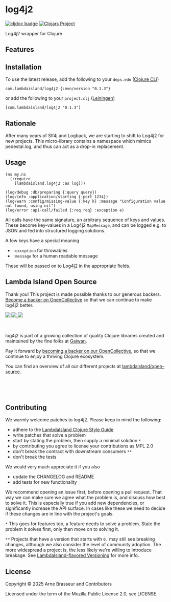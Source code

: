 # log4j2

<!-- badges -->
[![cljdoc badge](https://cljdoc.org/badge/com.lambdaisland/log4j2)](https://cljdoc.org/d/com.lambdaisland/log4j2) [![Clojars Project](https://img.shields.io/clojars/v/com.lambdaisland/log4j2.svg)](https://clojars.org/com.lambdaisland/log4j2)
<!-- /badges -->

Log4j2 wrapper for Clojure

## Features

<!-- installation -->
## Installation

To use the latest release, add the following to your `deps.edn` ([Clojure CLI](https://clojure.org/guides/deps_and_cli))

```
com.lambdaisland/log4j2 {:mvn/version "0.1.3"}
```

or add the following to your `project.clj` ([Leiningen](https://leiningen.org/))

```
[com.lambdaisland/log4j2 "0.1.3"]
```
<!-- /installation -->

## Rationale

After many years of Slf4j and Logback, we are starting to shift to Log4j2 for
new projects. This micro-library contains a namespace which mimics pedestal.log,
and thus can act as a drop-in replacement.

## Usage

```
(ns my.ns
  (:require 
    [lambdaisland.log4j2 :as log]))
    
(log/debug :db/preparing {:query query})
(log/info :application/starting {:port 1234})
(log/warn :config/missing-value {:key k} :message "Configuration value not found, using nil")
(log/error :api-call/failed {:req req} :exception e)
```

All calls have the same signature, an arbitrary sequence of keys and values.
These become key-values in a Log4j2 `MapMessage`, and can be logged e.g. to JSON
and fed into structured logging solutions.

A few keys have a special meaning

- `:exception` for throwables
- `:message` for a human readable message

These will be passed on to Log4j2 in the appropriate fields.

<!-- opencollective -->
## Lambda Island Open Source

Thank you! This project is made possible thanks to our generous backers. [Become a
backer on OpenCollective](https://opencollective.com/lambda-island) so that we
can continue to make log4j2 better.

<a href="https://opencollective.com/lambda-island">
<img src="https://opencollective.com/lambda-island/organizations.svg?avatarHeight=46&width=800&button=false">
<img src="https://opencollective.com/lambda-island/individuals.svg?avatarHeight=46&width=800&button=false">
</a>
<img align="left" src="https://github.com/lambdaisland/open-source/raw/master/artwork/lighthouse_readme.png">

&nbsp;

log4j2 is part of a growing collection of quality Clojure libraries created and maintained
by the fine folks at [Gaiwan](https://gaiwan.co).

Pay it forward by [becoming a backer on our OpenCollective](http://opencollective.com/lambda-island),
so that we continue to enjoy a thriving Clojure ecosystem.

You can find an overview of all our different projects at [lambdaisland/open-source](https://github.com/lambdaisland/open-source).

&nbsp;

&nbsp;
<!-- /opencollective -->

<!-- contributing -->
## Contributing

We warmly welcome patches to log4j2. Please keep in mind the following:

- adhere to the [LambdaIsland Clojure Style Guide](https://nextjournal.com/lambdaisland/clojure-style-guide)
- write patches that solve a problem 
- start by stating the problem, then supply a minimal solution `*`
- by contributing you agree to license your contributions as MPL 2.0
- don't break the contract with downstream consumers `**`
- don't break the tests

We would very much appreciate it if you also

- update the CHANGELOG and README
- add tests for new functionality

We recommend opening an issue first, before opening a pull request. That way we
can make sure we agree what the problem is, and discuss how best to solve it.
This is especially true if you add new dependencies, or significantly increase
the API surface. In cases like these we need to decide if these changes are in
line with the project's goals.

`*` This goes for features too, a feature needs to solve a problem. State the problem it solves first, only then move on to solving it.

`**` Projects that have a version that starts with `0.` may still see breaking changes, although we also consider the level of community adoption. The more widespread a project is, the less likely we're willing to introduce breakage. See [LambdaIsland-flavored Versioning](https://github.com/lambdaisland/open-source#lambdaisland-flavored-versioning) for more info.
<!-- /contributing -->

<!-- license -->
## License

Copyright &copy; 2025 Arne Brasseur and Contributors

Licensed under the term of the Mozilla Public License 2.0, see LICENSE.
<!-- /license -->
